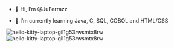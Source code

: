 - 👋 Hi, I’m @JuFerrazz

- 🌱 I’m currently learning Java, C, SQL, COBOL and HTML/CSS

<!---
JuFerrazz/JuFerrazz is a ✨ special ✨ repository because its `README.md` (this file) appears on your GitHub profile.
You can click the Preview link to take a look at your changes.
--->
![hello-kitty-laptop-gil1g53rwsmtx8rw](https://github.com/user-attachments/assets/8efbf5eb-e7d6-46a1-a6f9-57b3e372255c)
![hello-kitty-laptop-gil1g53rwsmtx8rw](https://github.com/user-attachments/assets/cd9461a4-b674-4ec6-b8b6-05b948e89471)
